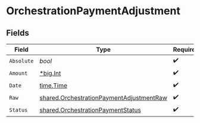 # OrchestrationPaymentAdjustment


## Fields

| Field                                                                                                       | Type                                                                                                        | Required                                                                                                    | Description                                                                                                 | Example                                                                                                     |
| ----------------------------------------------------------------------------------------------------------- | ----------------------------------------------------------------------------------------------------------- | ----------------------------------------------------------------------------------------------------------- | ----------------------------------------------------------------------------------------------------------- | ----------------------------------------------------------------------------------------------------------- |
| `Absolute`                                                                                                  | *bool*                                                                                                      | :heavy_check_mark:                                                                                          | N/A                                                                                                         |                                                                                                             |
| `Amount`                                                                                                    | [*big.Int](https://pkg.go.dev/math/big#Int)                                                                 | :heavy_check_mark:                                                                                          | N/A                                                                                                         | 100                                                                                                         |
| `Date`                                                                                                      | [time.Time](https://pkg.go.dev/time#Time)                                                                   | :heavy_check_mark:                                                                                          | N/A                                                                                                         |                                                                                                             |
| `Raw`                                                                                                       | [shared.OrchestrationPaymentAdjustmentRaw](../../../pkg/models/shared/orchestrationpaymentadjustmentraw.md) | :heavy_check_mark:                                                                                          | N/A                                                                                                         |                                                                                                             |
| `Status`                                                                                                    | [shared.OrchestrationPaymentStatus](../../../pkg/models/shared/orchestrationpaymentstatus.md)               | :heavy_check_mark:                                                                                          | N/A                                                                                                         |                                                                                                             |